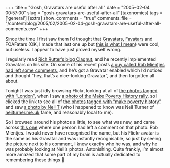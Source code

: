 +++
title = "Gosh, Gravatars are useful after all"
date = "2005-02-04 00:57:00"
slug = "gosh-gravatars-are-useful-after-all"
[taxonomies]
tags = ['general']
[extra]
show_comments = "true"
comments_file = "/content/blog/2005/02/2005-02-04-gosh-gravatars-are-useful-after-all-comments.csv"
+++

Since the time I first saw them I’d thought that [Gravatars](http://www.gravatar.com/), [Favatars](http://www.peej.co.uk/thinking/2004/11/favatars.html) and FOAFatars (OK, I made that last one up but [this is what I mean](http://kasei.us/archives/2003/09/30/icons)) were cool, but useless. I appear to have just proved myself wrong.

I regularly read [Rich Rutter’s blog Clagnut](http://www.clagnut.com/), and he recently implemented Gravatars on his site. On some of his recent posts [a guy called Rob Mientjes had left some comments](http://www.clagnut.com/blog/1357/#c1579), and he’s got a Gravatar enabled which I’d noticed and thought “hey, that’s a nice-looking Gravatar”, and then forgotten all about.

Tonight I was just idly browsing Flickr, looking at all of [the photos tagged with “London”](http://www.flickr.com/photos/tags/london/ "Photos tagged with London"), when I saw [a photo of the Make Poverty History rally](http://www.flickr.com/photos/planethalder/4226631/), so I clicked the link to see all of [the photos tagged with “make poverty history”](http://www.flickr.com/photos/tags/makepovertyhistory/) and saw [a photo by Neil T](http://www.flickr.com/photos/neilt/3351175/) (who I happened to know was Neil Turner of [neilturner.me.uk](http://neilturner.me.uk/) fame, and reasonably local to me).

So I browsed around his photos a little, to see what was new, and came across [this one](http://www.flickr.com/photos/neilt/3571938/) where one person had left a comment on that photo: Rob Mientjes. I would never have recognised the name, but his Flickr avatar is the same as his Gravatar and was instantly recognisable, so just by seeing the picture next to his comment, I knew exactly who he was, and why he was probably looking at Neil’s photos. Astonishing. Quite frankly, I’m almost more amazed that some part of my brain is actually dedicated to remembering these things 🙂
